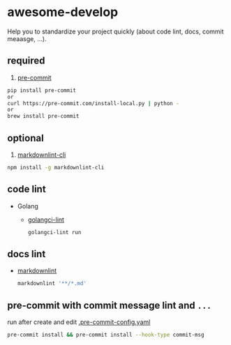 # awesome-develop

Help you to standardize your project quickly
(about code lint, docs, commit meaasge, ...).

## required

1. [pre-commit](https://pre-commit.com/)

```sh
pip install pre-commit
or
curl https://pre-commit.com/install-local.py | python -
or
brew install pre-commit
```

## optional

1. [markdownlint-cli](https://github.com/igorshubovych/markdownlint-cli)

  ```sh
  npm install -g markdownlint-cli
  ```

## code lint

- Golang

  - [golangci-lint](https://github.com/golangci/golangci-lint)

    ```sh
    golangci-lint run
    ```

## docs lint

- [markdownlint](https://github.com/DavidAnson/markdownlint)
  
  ```sh
  markdownlint '**/*.md'
  ```

## pre-commit with commit message lint and `...`

run after create and edit [.pre-commit-config.yaml](./.pre-commit-config.yaml)

```sh
pre-commit install && pre-commit install --hook-type commit-msg
```
